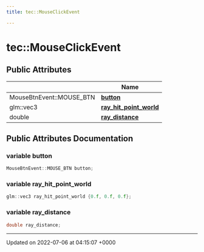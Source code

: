 ```yaml
---
title: tec::MouseClickEvent

---
```


# tec::MouseClickEvent





## Public Attributes

|                | Name           |
| -------------- | -------------- |
| MouseBtnEvent::MOUSE_BTN | **[button](/engine/Classes/structtec_1_1_mouse_click_event/#variable-button)**  |
| glm::vec3 | **[ray_hit_point_world](/engine/Classes/structtec_1_1_mouse_click_event/#variable-ray-hit-point-world)**  |
| double | **[ray_distance](/engine/Classes/structtec_1_1_mouse_click_event/#variable-ray-distance)**  |

## Public Attributes Documentation

### variable button

```cpp
MouseBtnEvent::MOUSE_BTN button;
```


### variable ray_hit_point_world

```cpp
glm::vec3 ray_hit_point_world {0.f, 0.f, 0.f};
```


### variable ray_distance

```cpp
double ray_distance;
```


-------------------------------

Updated on 2022-07-06 at 04:15:07 +0000